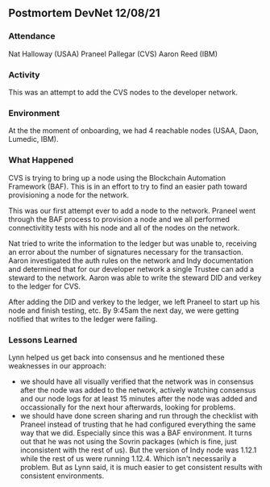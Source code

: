 ## Postmortem DevNet 12/08/21

### Attendance

Nat Halloway (USAA)
Praneel Pallegar (CVS)
Aaron Reed (IBM)

### Activity

This was an attempt to add the CVS nodes to the developer network.

### Environment

At the the moment of onboarding, we had 4 reachable nodes (USAA, Daon, Lumedic, IBM).

### What Happened

CVS is trying to bring up a node using the Blockchain Automation Framework (BAF).  This is in an effort to try to find an easier path toward provisioning a node for the network.

This was our first attempt ever to add a node to the network.  Praneel went through the BAF process to provision a node and we all performed connectivitity tests with his node and all of the nodes on the network.

Nat tried to write the information to the ledger but was unable to, receiving an error about the number of signatures necessary for the transaction.  Aaron investigated the auth rules on the network and Indy documentation and determined that for our developer network a single Trustee can add a steward to the network.  Aaron was able to write the steward DID and verkey to the ledger for CVS.

After adding the DID and verkey to the ledger, we left Praneel to start up his node and finish testing, etc.  By 9:45am the next day, we were getting notified that writes to the ledger were failing.

### Lessons Learned

Lynn helped us get back into consensus and he mentioned these weaknesses in our approach:

* we should have all visually verified that the network was in consensus after the node was added to the network, actively watching consensus and our node logs for at least 15 minutes after the node was added and occassionally for the next hour afterwards, looking for problems.
* we should have done screen sharing and run through the checklist with Praneel instead of trusting that he had configured everything the same way that we did.  Especially since this was a BAF environment.  It turns out that he was not using the Sovrin packages (which is fine, just inconsistent with the rest of us).  But the version of Indy node was 1.12.1 while the rest of us were running 1.12.4.  Which isn't necessarily a problem.  But as Lynn said, it is much easier to get consistent results with consistent environments. 

